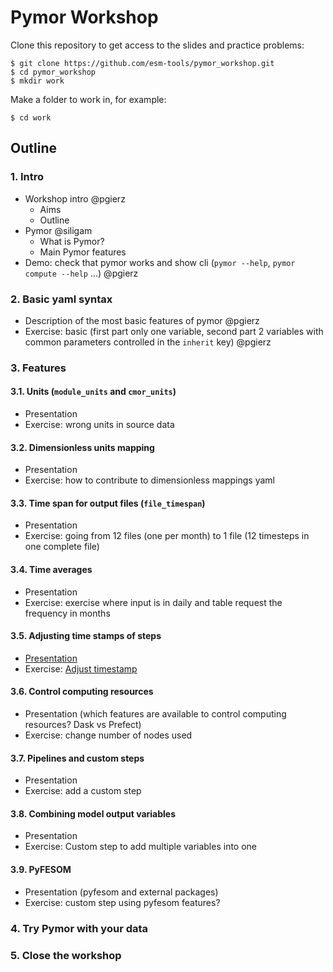 # Pymor Workshop

Clone this repository to get access to the slides and practice problems:

```
$ git clone https://github.com/esm-tools/pymor_workshop.git
$ cd pymor_workshop
$ mkdir work
```

Make a folder to work in, for example:
```
$ cd work
```

## Outline

### 1. Intro
  * Workshop intro @pgierz 
    * Aims
    * Outline
  * Pymor @siligam 
    * What is Pymor?
    * Main Pymor features
  * Demo: check that pymor works and show cli (`pymor --help`, `pymor compute --help` ...) @pgierz 
### 2. Basic yaml syntax
  * Description of the most basic features of pymor @pgierz 
  * Exercise: basic (first part only one variable, second part 2 variables with common parameters controlled in the `inherit` key) @pgierz 
### 3. Features
#### 3.1. Units (`module_units` and `cmor_units`)
* Presentation
* Exercise: wrong units in source data 
#### 3.2. Dimensionless units mapping
* Presentation
* Exercise: how to contribute to dimensionless mappings yaml
#### 3.3. Time span for output files (`file_timespan`)
* Presentation
* Exercise: going from 12 files (one per month) to 1 file (12 timesteps in one complete file)
#### 3.4. Time averages
* Presentation
* Exercise: exercise where input is in daily and table request the frequency in months
#### 3.5. Adjusting time stamps of steps
* [Presentation]()
* Exercise: [Adjust timestamp](https://github.com/esm-tools/pymor_workshop/blob/main/exercises/adjust_timestamp.md)
#### 3.6. Control computing resources
* Presentation (which features are available to control computing resources? Dask vs Prefect)
* Exercise: change number of nodes used
#### 3.7. Pipelines and custom steps
* Presentation
* Exercise: add a custom step
#### 3.8. Combining model output variables
* Presentation
* Exercise: Custom step to add multiple variables into one
#### 3.9. PyFESOM
* Presentation (pyfesom and external packages)
* Exercise: custom step using pyfesom features?
### 4. Try Pymor with your data
### 5. Close the workshop
